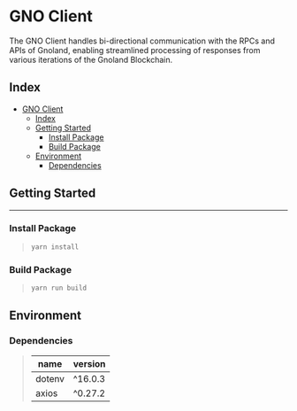 # GNO Client

The GNO Client handles bi-directional communication with the RPCs and APIs of Gnoland, enabling streamlined processing of responses from various iterations of the Gnoland Blockchain.

## Index

- [GNO Client](#gno-client)
  - [Index](#index)
  - [Getting Started](#getting-started)
    - [Install Package](#install-package)
    - [Build Package](#build-package)
  - [Environment](#environment)
    - [Dependencies](#dependencies)

## Getting Started

---

### Install Package

> ```bash
> yarn install
> ```

### Build Package

> ```bash
> yarn run build
> ```

## Environment

### Dependencies

> | name   | version |
> | ------ | ------- |
> | dotenv | ^16.0.3 |
> | axios  | ^0.27.2 |
